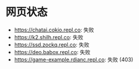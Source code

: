 # 网页状态
- https://chatai.cokio.repl.co: 失败
- https://k2.shilh.repl.co: 失败
- https://ssd.zockq.repl.co: 失败
- https://deo.babox.repl.co: 失败
- https://game-example.rdianc.repl.co: 失败 (403)
